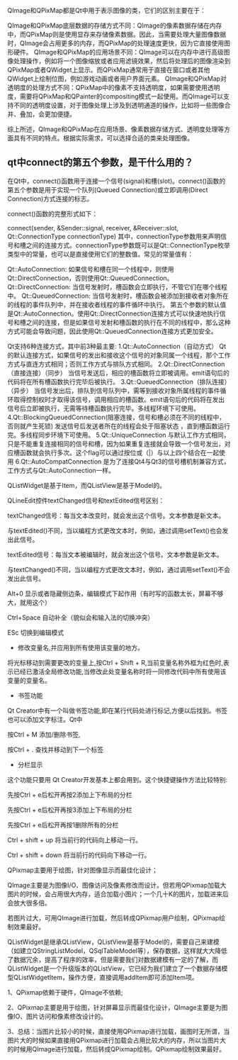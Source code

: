 QImage和QPixMap都是Qt中用于表示图像的类，它们的区别主要在于：

QImage和QPixMap底层数据的存储方式不同：QImage的像素数据存储在内存中，而QPixMap则是使用显存来存储像素数据。因此，当需要处理大量图像数据时，QImage会占用更多的内存，而QPixMap的处理速度更快，因为它直接使用图形硬件。
QImage和QPixMap的应用场景不同：QImage可以在内存中进行高级图像处理操作，例如将一个图像缩放或者应用滤镜效果，然后将处理后的图像渲染到QPixMap或者QWidget上显示。而QPixMap通常用于直接在窗口或者其他QWidget上绘制位图，例如游戏动画或者用户界面元素。
QImage和QPixMap对透明度的处理方式不同：QPixMap中的像素不支持透明度，如果需要使用透明度，需要将QPixMap和QPainter的compositing模式一起使用。而QImage可以支持不同的透明度设置，对于图像处理上涉及到透明通道的操作，比如将一些图像合并、叠加，会更加便捷。

综上所述，QImage和QPixMap在应用场景、像素数据存储方式、透明度处理等方面具有不同的特点。根据实际需求，可以选择合适的类来处理图像。


## qt中connect的第五个参数，是干什么用的？

在Qt中，connect()函数用于连接一个信号(signal)和槽(slot)。connect()函数的第五个参数是用于实现一个队列(Queued Connection)或立即调用(Direct Connection)方式连接的标志。

connect()函数的完整形式如下：

connect(sender, &Sender::signal, receiver, &Receiver::slot, Qt::ConnectionType connectionType)
其中，connectionType参数用来声明信号和槽之间的连接方式。connectionType参数既可以是Qt::ConnectionType枚举类型中的常量，也可以是直接使用它们的整数值。常见的常量值有：

Qt::AutoConnection: 如果信号和槽在同一个线程中，则使用Qt::DirectConnection，否则使用Qt::QueuedConnection。
Qt::DirectConnection: 当信号发射时，槽函数会立即执行，不管它们在哪个线程中。
Qt::QueuedConnection: 当信号发射时，槽函数会被添加到接收者对象所在的线程的事件队列中，并在接收者线程的事件循环中执行。
第五个参数的默认值是Qt::AutoConnection。使用Qt::DirectConnection连接方式可以快速地执行信号和槽之间的连接，但是如果信号发射和槽函数的执行在不同的线程中，那么这种方式可能会导致问题，因此使用Qt::QueuedConnection连接方式更加安全。


Qt支持6种连接方式，其中前3种最主要:
1.Qt::AutoConnection（自动方式）
Qt的默认连接方式，如果信号的发出和接收这个信号的对象同属一个线程，那个工作方式与直连方式相同；否则工作方式与排队方式相同。
2.Qt::DirectConnection（直接连接）（同步）
当信号发送后，相应的槽函数将立即被调用。emit语句后的代码将在所有槽函数执行完毕后被执行。
3.Qt::QueuedConnection（排队连接）（异步）
当信号发出后，排队到信号队列中，需等到接收对象所属线程的事件循环取得控制权时才取得该信号，调用相应的槽函数。emit语句后的代码将在发出信号后立即被执行，无需等待槽函数执行完毕。多线程环境下可使用。
4.Qt::BlockingQueuedConnection(阻塞连接，信号和槽必须在不同的线程中，否则就产生死锁)
发送信号后发送者所在的线程会处于阻塞状态 ，直到槽函数运行完。多线程同步环境下可使用。
5.Qt::UniqueConnection
与默认工作方式相同，只是不能重复连接相同的信号和槽，因为如果重复连接就会导致一个信号发出，对应槽函数就会执行多次。这个flag可以通过按位或（|）与以上四个结合在一起使用
6.Qt::AutoCompatConnection
是为了连接Qt4与Qt3的信号槽机制兼容方式，工作方式与Qt::AutoConnection一样。

QListWidget是基于Item，而QListView是基于Model的。


QLineEdit控件textChanged信号和textEdited信号区别：

textChanged信号：每当文本改变时，就会发出这个信号。文本参数是新文本。

与textEdited()不同，当以编程方式更改文本时，例如，通过调用setText()也会发出此信号。

 

textEdited信号：每当文本被编辑时，就会发出这个信号。文本参数是新文本。

与textChanged()不同，当以编程方式更改文本时，例如，通过调用setText()不会发出此信号。

Alt+0     显示或者隐藏侧边条，编辑模式下起作用（有时写的函数太长，屏幕不够大，就用这个）

Ctrl+Space  自动补全（貌似会和输入法的切换冲突）

ESc     切换到编辑模式

- 修改变量名,并应用到所有使用该变量的地方。

将光标移动到需要更改的变量上,按Ctrl + Shift + R,当前变量名称外框为红色时,表示已经已激活全局修改功能,当修改此处变量名称时将一同修改代码中所有使用该变量的变量名。

- 书签功能

Qt Creator中有一个叫做书签功能,即在某行代码处进行标记,方便以后找到。书签也可以添加文字标注。Qt中

按Ctrl + M 添加/删除书签,

按Ctrl + . 查找并移动到下一个标签

- 分栏显示

这个功能只要用 Qt Creator开发基本上都会用到。这个快捷键操作方法比较特别:

先按Ctrl + e后松开再按2添加上下布局的分栏

先按Ctrl + e后松开再按3添加上下布局的分栏

先按Ctrl + e后松开再按1删除所有的分栏



Ctrl + shift + up 将当前行的代码向上移动一行。

Ctrl + shift + down 将当前行的代码向下移动一行。

QPixmap主要用于绘图，针对图像显示而最佳化设计；

QImage主要是为图像I/O、图像访问及像素修改而设计。但若用QPixmap加载大图片的时候，会占用很大内存，适合加载小图片；一个几十K的图片，加载进来后会放大很多倍。

若图片过大，可用QImage进行加载，然后转成QPixmap用户绘制，QPixmap绘制效果最好。

QListWidget是继承QListView，QListView是基于Model的，需要自己来建模（如建立QStringListModel，QSqlTableModel等），保存数据，这样就大大降低了数据冗余，提高了程序的效率，但是需要我们对数据建模有一定的了解，而QListWidget是一个升级版本的QListView，它已经为我们建立了一个数据存储模型QListWidgetItem，操作方便，直接调用addItem即可添加Item项。

1、QPixmap依赖于硬件，QImage不依赖;

2、QPixmap主要是用于绘图，针对屏幕显示而最佳化设计，QImage主要是为图像IO、图片访问和像素修改设计的。

3、总结：当图片比较小的时候，直接使用QPixmap进行加载，画图时无所谓，当图片大的时候如果直接用QPixmap进行加载会占用比较大的内存，所以当图片大的时候用QImage进行加载，然后转成QPixmap绘制。QPixmap绘制效果最好。
